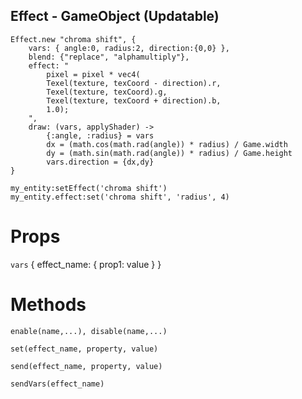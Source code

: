## Effect - GameObject (Updatable)

```
Effect.new "chroma shift", {
    vars: { angle:0, radius:2, direction:{0,0} },
    blend: {"replace", "alphamultiply"},
    effect: "
        pixel = pixel * vec4(
        Texel(texture, texCoord - direction).r,
        Texel(texture, texCoord).g,
        Texel(texture, texCoord + direction).b,
        1.0);
    ",
    draw: (vars, applyShader) ->
        {:angle, :radius} = vars
        dx = (math.cos(math.rad(angle)) * radius) / Game.width
        dy = (math.sin(math.rad(angle)) * radius) / Game.height
        vars.direction = {dx,dy}
}

my_entity:setEffect('chroma shift')
my_entity.effect:set('chroma shift', 'radius', 4)
```

# Props

`vars` { effect_name: { prop1: value } }

# Methods

`enable(name,...), disable(name,...)`

`set(effect_name, property, value)`

`send(effect_name, property, value)`

`sendVars(effect_name)`